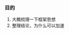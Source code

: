<!--
 * @Author: Liu Weilong
 * @Date: 2021-07-05 15:25:09
 * @LastEditors: Liu Weilong
 * @LastEditTime: 2021-07-05 15:26:01
 * @Description: 
-->

### 目的

1. 大概梳理一下框架思想
2. 整理结论，为什么可以加速